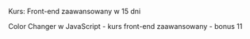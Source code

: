 Kurs: Front-end zaawansowany w 15 dni

Color Changer w JavaScript - kurs front-end zaawansowany - bonus 11